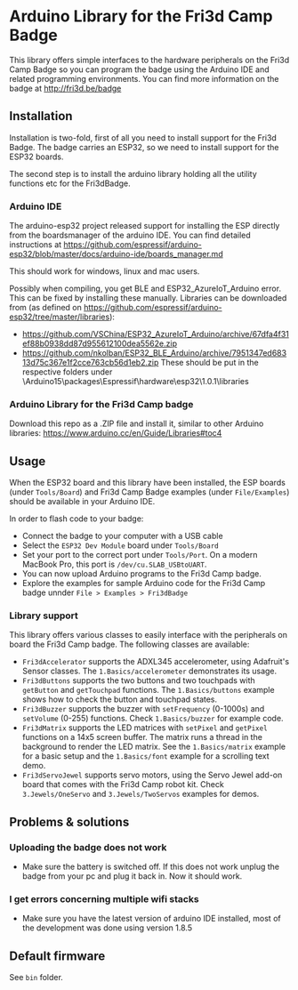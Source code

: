 # Arduino Library for the Fri3d Camp Badge

This library offers simple interfaces to the hardware peripherals on the Fri3d Camp Badge so you can program the badge using the Arduino IDE and related programming environments. You can find more information on the badge at http://fri3d.be/badge

## Installation

Installation is two-fold, first of all you need to install support for the Fri3d Badge. The badge carries an ESP32, so we need to install support for the ESP32 boards.

The second step is to install the arduino library holding all the utility functions etc for the Fri3dBadge.

### Arduino IDE
The arduino-esp32 project released support for installing the ESP directly from the boardsmanager of the arduino IDE. You can find detailed instructions at https://github.com/espressif/arduino-esp32/blob/master/docs/arduino-ide/boards_manager.md

This should work for windows, linux and mac users.

Possibly when compiling, you get BLE and ESP32_AzureIoT_Arduino error. This can be fixed by installing these manually.
Libraries can be downloaded from (as defined on https://github.com/espressif/arduino-esp32/tree/master/libraries):
* https://github.com/VSChina/ESP32_AzureIoT_Arduino/archive/67dfa4f31ef88b0938dd87d955612100dea5562e.zip
* https://github.com/nkolban/ESP32_BLE_Arduino/archive/7951347ed68313d75c367e1f2cce763cb56d1eb2.zip
These should be put in the respective folders under \Arduino15\packages\Espressif\hardware\esp32\1.0.1\libraries

### Arduino Library for the Fri3d Camp badge
Download this repo as a .ZIP file and install it, similar to other Arduino libraries: https://www.arduino.cc/en/Guide/Libraries#toc4

## Usage
When the ESP32 board and this library have been installed, the ESP boards (under `Tools/Board`) and Fri3d Camp Badge examples (under `File/Examples`) should be available in your Arduino IDE.

In order to flash code to your badge:

* Connect the badge to your computer with a USB cable
* Select the `ESP32 Dev Module` board under `Tools/Board` 
* Set your port to the correct port under `Tools/Port`. On a modern MacBook Pro, this port is `/dev/cu.SLAB_USBtoUART`.
* You can now upload Arduino programs to the Fri3d Camp badge.
* Explore the examples for sample Arduino code for the Fri3d Camp badge unnder `File > Examples > Fri3dBadge`

### Library support

This library offers various classes to easily interface with the peripherals on board the Fri3d Camp badge. The following classes are available:

* `Fri3dAccelerator` supports the ADXL345 accelerometer, using Adafruit's Sensor classes. The `1.Basics/accelerometer` demonstrates its usage.
* `Fri3dButtons` supports the two buttons and two touchpads with `getButton` and `getTouchpad` functions. The `1.Basics/buttons` example shows how to check the button and touchpad states.
* `Fri3dBuzzer` supports the buzzer with `setFrequency` (0-1000s) and `setVolume` (0-255) functions. Check `1.Basics/buzzer` for example code.
* `Fri3dMatrix` supports the LED matrices with `setPixel` and `getPixel` functions on a 14x5 screen buffer. The matrix runs a thread in the background to render the LED matrix. See the `1.Basics/matrix` example for a basic setup and the `1.Basics/font` example for a scrolling text demo.
* `Fri3dServoJewel` supports servo motors, using the Servo Jewel add-on board that comes with the Fri3d Camp robot kit. Check `3.Jewels/OneServo` and `3.Jewels/TwoServos` examples for demos.

## Problems & solutions

### Uploading the badge does not work
* Make sure the battery is switched off. If this does not work unplug the badge from your pc and plug it back in. Now it should work.

### I get errors concerning multiple wifi stacks
* Make sure you have the latest version of arduino IDE installed, most of the development was done using version 1.8.5

## Default firmware
See `bin` folder.
